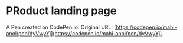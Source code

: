 # PRoduct landing page

A Pen created on CodePen.io. Original URL: [https://codepen.io/mahi-anol/pen/dyVwyYj](https://codepen.io/mahi-anol/pen/dyVwyYj).


